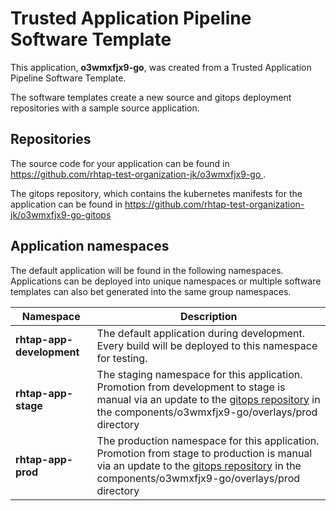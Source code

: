 # Trusted Application Pipeline Software Template

This application, **o3wmxfjx9-go**, was created from a Trusted Application Pipeline Software Template.

The software templates create a new source and gitops deployment repositories with a sample source application. 

## Repositories

The source code for your application can be found in [https://github.com/rhtap-test-organization-jk/o3wmxfjx9-go ](https://github.com/rhtap-test-organization-jk/o3wmxfjx9-go ).
 
The gitops repository, which contains the kubernetes manifests for the application can be found in 
[https://github.com/rhtap-test-organization-jk/o3wmxfjx9-go-gitops ](https://github.com/rhtap-test-organization-jk/o3wmxfjx9-go-gitops ) 

## Application namespaces 

The default application will be found in the following namespaces. Applications can be deployed into unique namespaces or multiple software templates can also bet generated into the same group namespaces.  

|  Namespace   |  Description   |  
| -------- | -------- |   
| **rhtap-app-development** | The default application during development. Every build will be deployed to this namespace for testing. | 
| **rhtap-app-stage** | The staging namespace for this application. Promotion from development to stage is manual via an update to the [gitops repository](https://github.com/rhtap-test-organization-jk/o3wmxfjx9-go-gitops ) in the components/o3wmxfjx9-go/overlays/prod directory |  
| **rhtap-app-prod** | The production namespace for this application. Promotion from stage to production is manual via an update to the [gitops repository](https://github.com/rhtap-test-organization-jk/o3wmxfjx9-go-gitops ) in the components/o3wmxfjx9-go/overlays/prod directory | 